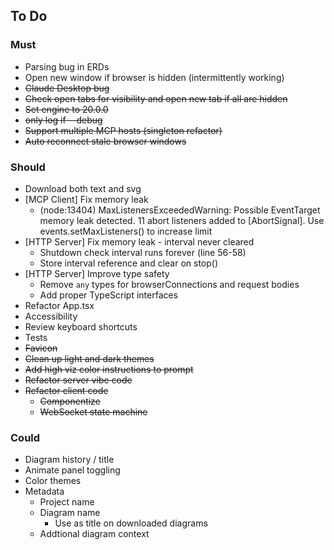 ## To Do

### Must
- Parsing bug in ERDs
- Open new window if browser is hidden (intermittently working)
- ~~Claude Desktop bug~~
- ~~Check open tabs for visibility and open new tab if all are hidden~~
- ~~Set engine to 20.0.0~~
- ~~only log if --debug~~
- ~~Support multiple MCP hosts (singleton refactor)~~
- ~~Auto reconnect stale browser windows~~

### Should
- Download both text and svg
- [MCP Client] Fix memory leak
  - (node:13404) MaxListenersExceededWarning: Possible EventTarget memory leak detected. 11 abort listeners added to [AbortSignal]. Use events.setMaxListeners() to increase limit
- [HTTP Server] Fix memory leak - interval never cleared
  - Shutdown check interval runs forever (line 56-58)
  - Store interval reference and clear on stop()
- [HTTP Server] Improve type safety
  - Remove `any` types for browserConnections and request bodies
  - Add proper TypeScript interfaces
- Refactor App.tsx
- Accessibility
- Review keyboard shortcuts
- Tests
- ~~Favicon~~
- ~~Clean up light and dark themes~~
- ~~Add high viz color instructions to prompt~~
- ~~Refactor server vibe code~~
- ~~Refactor client code~~
  - ~~Componentize~~
  - ~~WebSocket state machine~~

### Could
- Diagram history / title
- Animate panel toggling
- Color themes
- Metadata
  - Project name
  - Diagram name
    - Use as title on downloaded diagrams
  - Addtional diagram context
